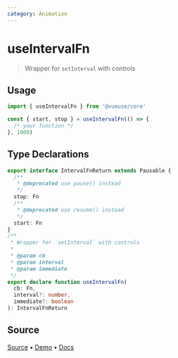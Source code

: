 ```yaml
---
category: Animation
---
```


<!--DEMO_STARTS-->
<script setup>
import Demo from './demo.vue'
</script>
<DemoContainer><Demo/></DemoContainer>
<!--DEMO_ENDS-->

<!--HEAD_STARTS--><!--HEAD_ENDS-->


# useIntervalFn

> Wrapper for `setInterval` with controls

## Usage

```js
import { useIntervalFn } from '@vueuse/core'

const { start, stop } = useIntervalFn(() => {
  /* your function */
}, 1000)
```


<!--FOOTER_STARTS-->
## Type Declarations

```typescript
export interface IntervalFnReturn extends Pausable {
  /**
   * @deprecated use pause() instead
   */
  stop: Fn
  /**
   * @deprecated use resume() instead
   */
  start: Fn
}
/**
 * Wrapper for `setInterval` with controls
 *
 * @param cb
 * @param interval
 * @param immediate
 */
export declare function useIntervalFn(
  cb: Fn,
  interval?: number,
  immediate?: boolean
): IntervalFnReturn
```

## Source

[Source](https://github.com/antfu/vueuse/blob/master/packages/shared/useIntervalFn/index.ts) • [Demo](https://github.com/antfu/vueuse/blob/master/packages/shared/useIntervalFn/demo.vue) • [Docs](https://github.com/antfu/vueuse/blob/master/packages/shared/useIntervalFn/index.md)


<!--FOOTER_ENDS-->